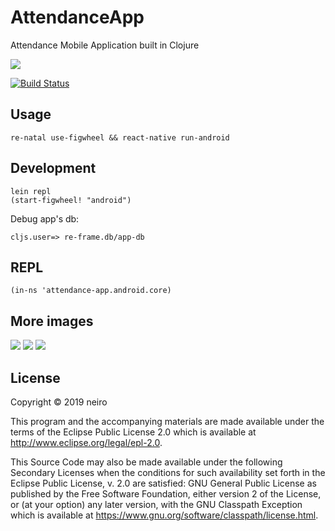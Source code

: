 # AttendanceApp

Attendance Mobile Application built in Clojure

![](docs/1.png)

[![Build Status](https://travis-ci.org/ne1ro/attendance-app.svg?branch=master)](https://travis-ci.org/ne1ro/attendance-app)

## Usage

```
re-natal use-figwheel && react-native run-android
```

## Development

```
lein repl
(start-figwheel! "android")
```

Debug app's db:

```
cljs.user=> re-frame.db/app-db
```

## REPL

```
(in-ns 'attendance-app.android.core)
```

## More images

![](docs/2.png)
![](docs/3.png)
![](docs/4.png)

## License

Copyright © 2019 neiro

This program and the accompanying materials are made available under the
terms of the Eclipse Public License 2.0 which is available at
http://www.eclipse.org/legal/epl-2.0.

This Source Code may also be made available under the following Secondary
Licenses when the conditions for such availability set forth in the Eclipse
Public License, v. 2.0 are satisfied: GNU General Public License as published by
the Free Software Foundation, either version 2 of the License, or (at your
option) any later version, with the GNU Classpath Exception which is available
at https://www.gnu.org/software/classpath/license.html.
